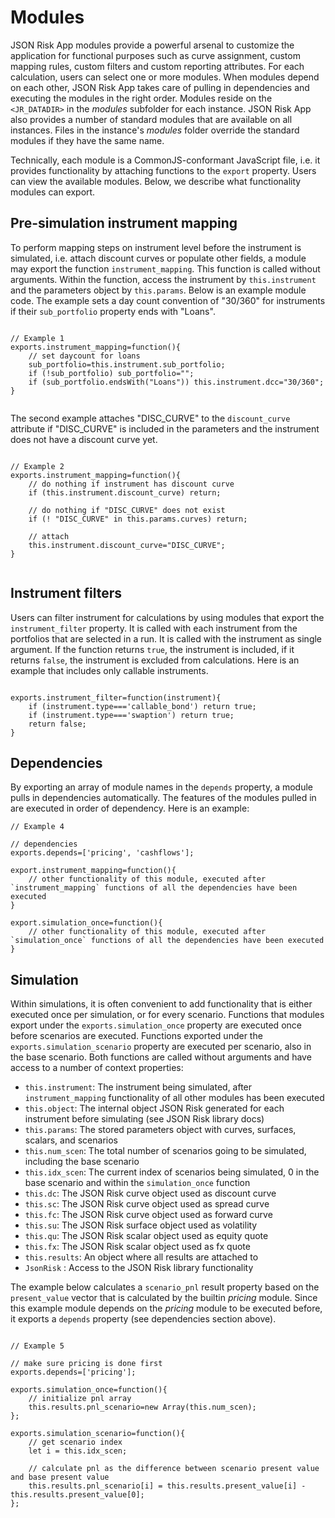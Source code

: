 # Modules

JSON Risk App modules provide a powerful arsenal to customize the application for functional purposes such as curve assignment, custom mapping rules, custom filters and custom reporting attributes. For each calculation, users can select one or more modules. When modules depend on each other, JSON Risk App takes care of pulling in dependencies and executing the modules in the right order. Modules reside on the `<JR_DATADIR>` in the *modules* subfolder for each instance. JSON Risk App also provides a number of standard modules that are available on all instances. Files in the instance's *modules* folder override the standard modules if they have the same name.

Technically, each module is a CommonJS-conformant JavaScript file, i.e. it provides functionality by attaching functions to the `export` property. Users can view the available modules. Below, we describe what functionality modules can export.

## Pre-simulation instrument mapping

To perform mapping steps on instrument level before the instrument is simulated, i.e. attach discount curves or populate other fields, a module may export the function `instrument_mapping`. This function is called without arguments. Within the function, access the instrument by `this.instrument` and the parameters object by `this.params`. Below is an example module code. The example sets a day count convention of "30/360" for instruments if their `sub_portfolio` property ends with "Loans".


```

// Example 1
exports.instrument_mapping=function(){
	// set daycount for loans
	sub_portfolio=this.instrument.sub_portfolio;
	if (!sub_portfolio) sub_portfolio="";
	if (sub_portfolio.endsWith("Loans")) this.instrument.dcc="30/360";	
}


``` 

The second example attaches "DISC_CURVE" to the `discount_curve` attribute if "DISC_CURVE" is included in the parameters and the instrument does not have a discount curve yet.

```

// Example 2
exports.instrument_mapping=function(){
	// do nothing if instrument has discount curve
	if (this.instrument.discount_curve) return;

	// do nothing if "DISC_CURVE" does not exist
	if (! "DISC_CURVE" in this.params.curves) return;
	
	// attach
	this.instrument.discount_curve="DISC_CURVE";
}


```

## Instrument filters

Users can filter instrument for calculations by using modules that export the `instrument_filter` property. It is called with each instrument from the portfolios that are selected in a run. It is called with the instrument as single argument. If the function returns `true`, the instrument is included, if it returns `false`, the instrument is excluded from calculations. Here is an example that includes only callable instruments.

```

exports.instrument_filter=function(instrument){
    if (instrument.type==='callable_bond') return true;
    if (instrument.type==='swaption') return true;
    return false;
}

```

## Dependencies

By exporting an array of module names in the `depends` property, a module pulls in dependencies automatically. The features of the modules pulled in are executed in order of dependency. Here is an example:

```
// Example 4

// dependencies
exports.depends=['pricing', 'cashflows'];

export.instrument_mapping=function(){
	// other functionality of this module, executed after `instrument_mapping` functions of all the dependencies have been executed
}

export.simulation_once=function(){
	// other functionality of this module, executed after `simulation_once` functions of all the dependencies have been executed
}

``` 


## Simulation

Within simulations, it is often convenient to add functionality that is either executed once per simulation, or for every scenario. Functions that modules export under the `exports.simulation_once` property are executed once before scenarios are executed. Functions exported under the `exports.simulation_scenario` property are executed per scenario, also in the base scenario. Both functions are called without arguments and have access to a number of context properties:

 - `this.instrument`: The instrument being simulated, after `instrument_mapping` functionality of all other modules has been executed				
 - `this.object`: The internal object JSON Risk generated for each instrument before simulating (see JSON Risk library docs)
 - `this.params`: The stored parameters object with curves, surfaces, scalars, and scenarios
 - `this.num_scen`: The total number of scenarios going to be simulated, including the base scenario
 - `this.idx_scen`: The current index of scenarios being simulated, 0 in the base scenario and within the `simulation_once` function
 - `this.dc`: The JSON Risk curve object used as discount curve
 - `this.sc`: The JSON Risk curve object used as spread curve
 - `this.fc`: The JSON Risk curve object used as forward curve
 - `this.su`: The JSON Risk surface object used as volatility
 - `this.qu`: The JSON Risk scalar object used as equity quote
 - `this.fx`: The JSON Risk scalar object used as fx quote
 - `this.results`: An object where all results are attached to
 - `JsonRisk` : Access to the JSON Risk library functionality

The example below calculates a `scenario_pnl` result property based on the `present_value` vector that is calculated by the builtin *pricing* module. Since this example module depends on the *pricing* module to be executed before, it exports a `depends` property (see dependencies section above).

```

// Example 5

// make sure pricing is done first
exports.depends=['pricing'];

exports.simulation_once=function(){
	// initialize pnl array
	this.results.pnl_scenario=new Array(this.num_scen);
};

exports.simulation_scenario=function(){
	// get scenario index
	let i = this.idx_scen;
	
	// calculate pnl as the difference between scenario present value and base present value
	this.results.pnl_scenario[i] = this.results.present_value[i] - this.results.present_value[0];
};



```


